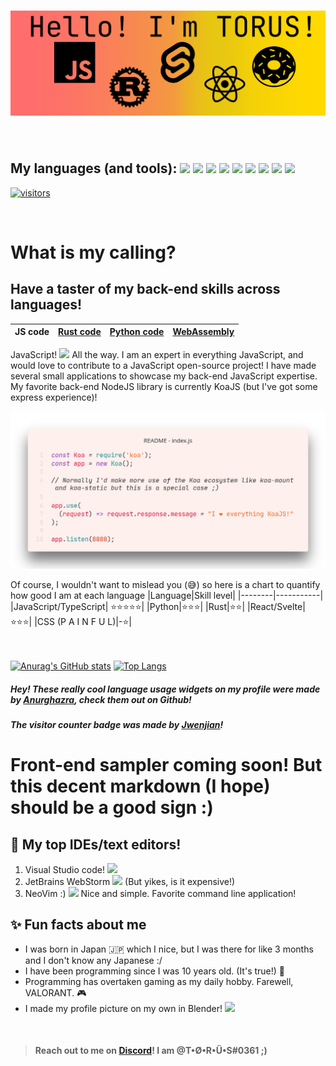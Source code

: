 <h1 align="center"><img src="readme.png"></img></h1>

<br >
<h2>My languages (and tools):  
<code><img src="https://simpleicons.org/icons/python.svg" height="16"></img></code>
<code><img src="https://simpleicons.org/icons/manjaro.svg" height="16"></img></code>
<code><img src="https://simpleicons.org/icons/javascript.svg" height="16"></img></code>
<code><img src="https://simpleicons.org/icons/markdown.svg" height="16"></img></code>
<code><img src="https://simpleicons.org/icons/rust.svg" height="16"></img></code>
<code><img src="https://simpleicons.org/icons/node-dot-js.svg" height="16"></img></code>
<code><img src="https://simpleicons.org/icons/typescript.svg" height="16"></img></code>
<code><img src="https://simpleicons.org/icons/svelte.svg" height="16"></img></code>
<code><img src="https://simpleicons.org/icons/react.svg" height="16"></img></code>
</h2>

[![visitors](https://visitor-badge.glitch.me/badge?page_id=T-O-R-U-S)][profile]


<br >

# What is my calling?

## **Have a taster of my back-end skills across languages!**

<p>

|JS code|[Rust code](README_rust-tab.md)|[Python code](README_python-tab.md)|[WebAssembly](README_wasm-tab.md)
|-|-|-|-|

JavaScript! <img src="https://simpleicons.org/icons/javascript.svg" height="16"> All the way. I am an expert in everything JavaScript, and would love to contribute to a JavaScript open-source project! I have made several small applications to showcase my back-end JavaScript expertise. My favorite back-end NodeJS library is currently KoaJS (but I've got some express experience)!

![JavaScript code example](javascript.png)

</p>

Of course, I wouldn't want to mislead you (😅) so here is a chart to quantify how good I am at each language
|Language|Skill level|
|--------|-----------|
|JavaScript/TypeScript| ⭐⭐⭐⭐⭐|
|Python|⭐⭐⭐|
|Rust|⭐⭐|
|React/Svelte|⭐⭐⭐|
|CSS (P A I N F U L)|-⭐|

<br></br>
[![Anurag's GitHub stats](https://github-readme-stats.vercel.app/api?username=T-O-R-U-S)][profile]
[![Top Langs](https://github-readme-stats.vercel.app/api/top-langs/?username=T-O-R-U-S&layout=compact)][profile]
##### Hey! These really cool language usage widgets on my profile were made by [Anurghazra](https://github.com/anuraghazra), check them out on Github!
##### The visitor counter badge was made by [Jwenjian](https://github.com/jwenjian)!

# Front-end sampler coming soon! But this decent markdown (I hope) should be a good sign :)

## 📝 My top IDEs/text editors!
1. Visual Studio code! <img src="https://simpleicons.org/icons/visualstudiocode.svg" height="16"></img>
2. JetBrains WebStorm <img src="https://simpleicons.org/icons/webstorm.svg" height="16"></img> (But yikes, is it expensive!)
3. NeoVim :)  <img src="https://simpleicons.org/icons/neovim.svg" height="16"></img> Nice and simple. Favorite command line application!
## ✨ Fun facts about me
- I was born in Japan 🇯🇵 which I nice, but I was there for like 3 months and I don't know any Japanese :/
- I have been programming since I was 10 years old. (It's true!) 👶
- Programming has overtaken gaming as my daily hobby. Farewell, VALORANT. 🎮 
- I made my profile picture on my own in Blender! <img src="https://simpleicons.org/icons/blender.svg" height="16"></img>



<br >

[profile]: https://github.com/T-O-R-U-S

> ####  Reach out to me on [Discord](https://www.discord.com/app)! I am @T•Ø•R•Ü•S#0361 ;)
